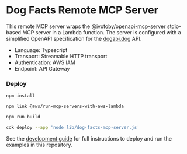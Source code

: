 # Dog Facts Remote MCP Server

This remote MCP server wraps the [@ivotoby/openapi-mcp-server](https://www.npmjs.com/package/@ivotoby/openapi-mcp-server)
stdio-based MCP server in a Lambda function. The server is configured with a simplified OpenAPI specification for the
[dogapi.dog](https://dogapi.dog/) API.

- Language: Typescript
- Transport: Streamable HTTP transport
- Authentication: AWS IAM
- Endpoint: API Gateway

### Deploy

```bash
npm install

npm link @aws/run-mcp-servers-with-aws-lambda

npm run build

cdk deploy --app 'node lib/dog-facts-mcp-server.js'
```

See the [development guide](/DEVELOP.md) for full instructions to deploy and run the examples in this repository.
